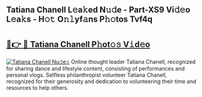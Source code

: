 ## Tatiana Chanell L𝚎a𝚔ed N𝚞𝚍e - Part-XS9 Vi𝚍𝚎o L𝚎a𝚔s - H𝚘𝚝 O𝚗𝚕yf𝚊ns P𝚑𝚘tos Tvf4q

# <h2><a href="http://kf9f9y0.oniu.top/?m=Tatiana+Chanell">🔗👉 🔴 Tatiana Chanell P𝚑ot𝚘𝚜 V𝚒d𝚎o</a></h2>

[![Tatiana Chanell Nu𝚍e𝚜](https://i.imgur.com/0qMVB7G.gif)](http://kf9f9y0.oniu.top/?m=Tatiana+Chanell)
Online thought leader Tatiana Chanell, recognized for sharing dance and lifestyle content, consisting of performances and personal vlogs. Selfless philanthropist volunteer Tatiana Chanell, recognized for their generosity and dedication to volunteering their time and resources to help others.  
